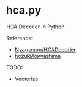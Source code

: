 # hca.py
HCA Decoder in Python

Reference:
- [Nyagamon/HCADecoder](https://github.com/Nyagamon/HCADecoder)
- [hozuki/kawashima](https://github.com/hozuki/kawashima)

TODO:
- Vectorize
